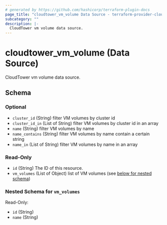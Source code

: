 ```yaml
---
# generated by https://github.com/hashicorp/terraform-plugin-docs
page_title: "cloudtower_vm_volume Data Source - terraform-provider-cloudtower"
subcategory: ""
description: |-
  CloudTower vm volume data source.
---
```


# cloudtower_vm_volume (Data Source)

CloudTower vm volume data source.



<!-- schema generated by tfplugindocs -->
## Schema

### Optional

- `cluster_id` (String) filter VM volumes by cluster id
- `cluster_id_in` (List of String) filter VM volumes by cluster id in an array
- `name` (String) filter VM volumes by name
- `name_contains` (String) filter VM volumes by name contain a certain string
- `name_in` (List of String) filter VM volumes by name in an array

### Read-Only

- `id` (String) The ID of this resource.
- `vm_volumes` (List of Object) list of VM volumes (see [below for nested schema](#nestedatt--vm_volumes))

<a id="nestedatt--vm_volumes"></a>
### Nested Schema for `vm_volumes`

Read-Only:

- `id` (String)
- `name` (String)


